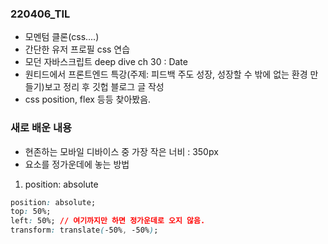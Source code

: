 ### 220406_TIL

- 모멘텀 클론(css....)
- 간단한 유저 프로필 css 연습
- 모던 자바스크립트 deep dive ch 30 : Date
- 원티드에서 프론트엔드 특강(주제: 피드백 주도 성장, 성장할 수 밖에 없는 환경 만들기)보고 정리 후 깃헙 블로그 글 작성
- css position, flex 등등 찾아봤음.

### 새로 배운 내용

- 현존하는 모바일 디바이스 중 가장 작은 너비 : 350px
- 요소를 정가운데에 놓는 방법

1. position: absolute

```css
position: absolute;
top: 50%;
left: 50%; // 여기까지만 하면 정가운데로 오지 않음.
transform: translate(-50%, -50%);
```
